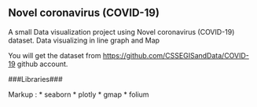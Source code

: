 ## Novel coronavirus (COVID-19)

A small Data visualization project using Novel coronavirus (COVID-19) dataset.
Data visualizing in line graph and Map

You will get the dataset from https://github.com/CSSEGISandData/COVID-19 github account.

###Libraries###

 Markup : * seaborn
          * plotly
          * gmap
          * folium
    
    
